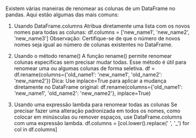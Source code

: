 Existem várias maneiras de renomear as colunas de um DataFrame no pandas. Aqui estão algumas das mais comuns:

1. Usando DataFrame.columns
Atribua diretamente uma lista com os novos nomes para todas as colunas:
    df.columns = ['new_name1', 'new_name2', 'new_name3']
Observação: Certifique-se de que o número de novos nomes seja igual ao número de colunas existentes no DataFrame.

2. Usando o método rename()
A função rename() permite renomear colunas específicas sem precisar mudar todas. Esse método é útil para renomear uma ou algumas colunas de forma seletiva.
    df = df.rename(columns={'old_name1': 'new_name1', 'old_name2': 'new_name2'})
Dica: Use inplace=True para aplicar a mudança diretamente no DataFrame original:
    df.rename(columns={'old_name1': 'new_name1', 'old_name2': 'new_name2'}, inplace=True)


3. Usando uma expressão lambda para renomear todas as colunas
Se precisar fazer uma alteração padronizada em todos os nomes, como colocar em minúsculas ou remover espaços, use DataFrame.columns com uma expressão lambda.
    df.columns = [col.lower().replace(' ', '_') for col in df.columns]







